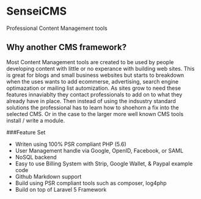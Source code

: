 SenseiCMS
=========

Professional Content Management tools

## Why another CMS framework?
Most Content Management tools are created to be used by people developing content with little or no experance with building web sites. This is great for blogs and small business websites but starts to breakdown when the uses wants to add ecommerse, advertising, search engine optimazation or mailing list automization. As sites grow to need these features innaviablty they contact  professionals to add on to what they already have in place. Then instead of using the indsustry standard solutions the  professional has to learn how to shoehorn a fix into the selected CMS. Or in the case to the larger more well known CMS tools install / write a module. 

###Feature Set
* Writen using 100% PSR compliant PHP (5.6)
* User Management handle via Google, OpenID, Facebook, or SAML
* NoSQL backend
* Easy to use Billing System with Strip, Google Wallet, & Paypal example code
* Github Markdown support
* Build using PSR compliant tools such as composer, log4php
* Build on top of Laravel 5 Framework
